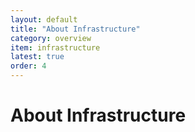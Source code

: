 ```yaml
---
layout: default
title: "About Infrastructure"
category: overview
item: infrastructure
latest: true
order: 4
---
```


# About Infrastructure

